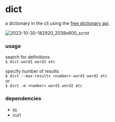 # dict
a dictionary in the cli using the [free dictionary api](https://dictionaryapi.dev/).

![2023-10-30-182920_2038x600_scrot](https://github.com/yazoink/dict/assets/98802603/3c088f6b-5964-4a8c-97d2-6882158539a2)

### usage
search for definitions  
`$ dict word1 word2 etc`  

specify number of results  
`$ dict --max-results <number> word1 word2 etc`  
or  
`$ dict -m <number> word1 word2 etc`   

### dependencies
- jq
- curl
